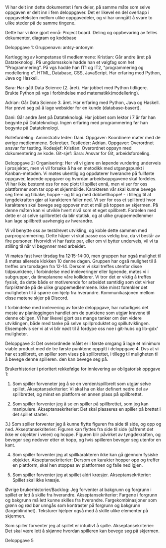 Vi har delt inn dette dokumentet i fem deler, på samme måte som selve oppgaven
er delt inn i fem deloppgaver. Det er likevel en del overlapp i oppgaveteksten
mellom ulike oppgavedeler, og vi har unngått å svare to ulike steder på de samme tingene.



Dette har vi ikke gjort ennå:
Project board.
Deling og oppbevaring av felles dokumenter, diagram og kodebase

Deloppgave 1:
Gruppenavn: antsy-antonym

Kartlegging av kompetanse til medlemmene:
Kristian: Går andre året på Datateknologi. På ungdomsskole hadde 
han et valgfag som het "Programmering". På vgs hadde han IT1 og IT2, 
"programmering og modellering x".
HTML, Database, CSS, JavaScript. Har erfaring med Python, Java og Haskell.

Sara:
Har gått Data Science (2. året). Har jobbet med Python tidligere. 
Brukte Python på vgs i forbindelse med matematikk(modellering).

Adrian:
Går Data Science 3. året. Har erfaring med Python, Java og Haskell. 
Har prøvd seg på å lage websider for en kunde (database-basert).

Dani: Går andre året på Datateknologi. Har jobbet som lektor i 7 år før han 
begynte på Datateknologi. Ingen erfaring med programmering før han begynte på 
Datateknologi.

Rollefordeling:
Aministrativ leder: Dani. Oppgaver: Koordinere møter med de øvrige medlemmene. Sekretær.
Testleder: Adrian. Oppgaver: Overordnet ansvar for testing.
Kodesjef: Kristian: Overordnet oppsyn med dokumentering av kode.
Git-sjef: Sara: Ansvar for Git, arbeidsfordeling.

Deloppgave 2:
Organisering:
Her vil vi gjøre en løpende vurdering underveis i prosjektet, men vi vil forsøke å ha en metodikk 
med utgangspunkt i Kanban-metoden. Vi møtes ukentlig og oppdaterer hverandre på fullførte oppgaver,
løpende oppgaver og hvordan arbeidsoppgavene skal fordeles. Vi har ikke bestemt oss for noe plott til spillet 
ennå, men vi ser for oss plattformer som tar opp et skjermbilde. Karakteren vår skal kunne bevege seg frem og tilbake,
hoppe - og til og med dobbelthoppe! - i tillegg til at tyngdekraften gjør at karakteren faller ned. Vi ser 
for oss et spillbrett hvor karakteren skal bevege seg oppover mot et mål på toppen av skjermen. På denne måten
kan vi utvikle hvert nivå som et eget spillbrett. Fordelen med dette er at selve spillbrettet da blir statisk, 
og at ulike gruppemedlemmer kan lage spillbrett uavhengig av hverandre.

Vi vil benytte oss av testdrevet utvikling, og koble dette sammen med parprogrammering. Dette håper
vi skal passe oss veldig bra, da vi består av fire personer. Hvorvidt vi har faste par, eller om vi 
bytter underveis, vil vi ta stilling til når vi begynner med arbeidet. 

Vi møtes fast hver tirsdag fra 12:15-14:00, men gruppen har også mulighet til å møtes allerede klokken 10 denne
dagen. Gruppen har også mulighet til å treffes om torsdagen fra 12-14. Dersom vi skal treffes utenfor disse tidpsunktene,
i forbindelse med innleveringer eller lignende, møtes vi i subgrupper, da timeplanene våre kolliderer. Vi tror det er viktig
å treffes fysisk, da dette både er motiverende for arbeidet samtidig som det virker forpliktende på de ulike gruppemedlemmene.
Ikke minst forenkler det muligheten til å spørre om hjelp fra hverandre. Kommunikasjonen mellom disse møtene skjer på Discord.

I forbindelse med innlevering av første deloppgave, har naturligvis det meste av planleggingen handlet om de punktene som utgjør 
kravene til denne obligen. Vi har likevel gjort oss mange tanker om den videre utviklingen, både med tanke på selve spillproduktet
og spillutviklingen. Eksempelvis ser vi at vi blir nødt til å fordype oss noe i git-hubs og lib-gdx' muligheter. 

Deloppgave 3:
Det overordnede målet er i første omgang å lage et minimum viable product med de tre første punktene oppgitt i deloppgave 4. 
Dvs at vi har et spillbrett, en spiller som vises på spillbrettet, i tillegg til muligheten til å bevege denne spilleren.
den kan bevege seg på.

Brukerhistorier i prioritert rekkefølge for innlevering av obligatorisk oppgave 1:
1) Som spiller forveneter jeg å se en verden/spillbrett som utgjør selve spillet.
Akseptansekriterier: Vi skal ha en klar definert nedre del av spillbrettet, og minst en plattform en annen plass på spillbrettet.

2) Som spiller forventer jeg å se en spiller på spillbrettet, som jeg kan manipulere.
Akseptansekriterier: Det skal plasseres en spiller på brettet i det spillet starter.

3.) Som spiller forventer jeg å kunne flytte figuren fra side til side, og opp og ned. 
Akseptansekriterier: Figuren kan flyttes fra side til side (såfremt det ikke er objekter i veien) og hoppe. Figuren blir påvirket
av tyngdekraften, og beveger seg nedover etter et hopp, og hvis spilleren beveger seg utenfor en kant.

4) Som spiller forventer jeg at spillkarakteren ikke kan gå gjennom fysiske objekter. 
Akseptansekriterier: Dersom en karakter hopper opp og treffer en plattform, skal hen stoppes av plattformen og falle ned igjen. 

5) Som spiller forventer jeg at spillet aldri kræsjer.
Akseptansekriterier: Spillet skal ikke kræsje.

Øvrige brukerhistorier/Backlog:
Jeg forventer at bakgrunn og forgrunn i spillet er lett å skille fra hverandre.
Akseptansekriterier: Fargene i forgrunn og bakgrunn må lett kunne skilles fra hverandre. Fargekombinasjoner som grønn og rød bør unngås 
som kontraster på forgrunn og bakgrunn (fargeblindhet). Teksturer hjelper også med å skille ulike elementer på skjermen.

Som spiller forventer jeg at spillet er intuitivt å spille.
Akseptansekriterier: Det skal være lett å skjønne hvordan spilleren kan bevege seg på skjermen.


Deloppgave 5

















